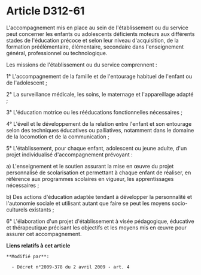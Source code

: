 # Article D312-61

L'accompagnement mis en place au sein de l'établissement ou du service peut concerner les enfants ou adolescents déficients
moteurs aux différents stades de l'éducation précoce et selon leur niveau d'acquisition, de la formation préélémentaire,
élémentaire, secondaire dans l'enseignement général, professionnel ou technologique. 

Les missions de l'établissement ou du service comprennent : 

1° L'accompagnement de la famille et de l'entourage habituel de l'enfant ou de l'adolescent ; 

2° La surveillance médicale, les soins, le maternage et l'appareillage adapté ; 

3° L'éducation motrice ou les rééducations fonctionnelles nécessaires ; 

4° L'éveil et le développement de la relation entre l'enfant et son entourage selon des techniques éducatives ou palliatives,
notamment dans le domaine de la locomotion et de la communication ; 

5° L'établissement, pour chaque enfant, adolescent ou jeune adulte, d'un projet individualisé d'accompagnement prévoyant : 

a) L'enseignement et le soutien assurant la mise en œuvre du projet personnalisé de scolarisation et permettant à chaque
enfant de réaliser, en référence aux programmes scolaires en vigueur, les apprentissages nécessaires ; 

b) Des actions d'éducation adaptée tendant à développer la personnalité et l'autonomie sociale et utilisant autant que faire
se peut les moyens socio-culturels existants ; 

6° L'élaboration d'un projet d'établissement à visée pédagogique, éducative et thérapeutique précisant les objectifs et les
moyens mis en œuvre pour assurer cet accompagnement.

**Liens relatifs à cet article**

	**Modifié par**:

	  - Décret n°2009-378 du 2 avril 2009 - art. 4
